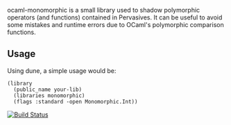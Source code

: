 ocaml-monomorphic is a small library used to shadow polymorphic operators (and functions) contained in Pervasives.
It can be useful to avoid some mistakes and runtime errors due to OCaml's polymorphic comparison functions.

## Usage

Using dune, a simple usage would be:
```
(library
  (public_name your-lib)
  (libraries monomorphic)
  (flags :standard -open Monomorphic.Int))
```

[![Build Status](https://travis-ci.org/kit-ty-kate/ocaml-monomorphic.png?branch=master)](https://travis-ci.org/kit-ty-kate/ocaml-monomorphic)
